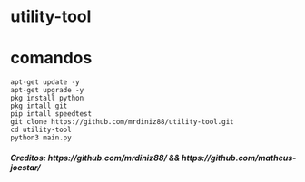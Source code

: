 # utility-tool
# comandos

```
apt-get update -y
apt-get upgrade -y
pkg install python
pkg intall git
pip intall speedtest
git clone https://github.com/mrdiniz88/utility-tool.git
cd utility-tool
python3 main.py
```

<h5>Creditos: https://github.com/mrdiniz88/ && https://github.com/matheus-joestar/</h5>

